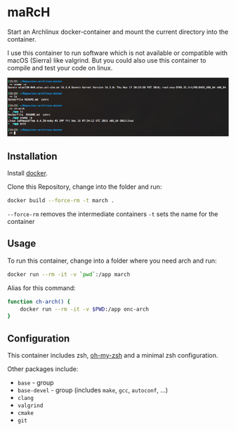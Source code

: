 # maRcH

Start an Archlinux docker-container and mount the current directory into the container.

I use this container to run software which is not available or compatible with macOS (Sierra) like valgrind.
But you could also use this container to compile and test your code on linux.

![screenshot](https://github.com/onc/march/blob/master/screenshots/screenshot.png)

## Installation

Install [docker](https://docs.docker.com/docker-for-mac/).

Clone this Repository, change into the folder and run:

```sh
docker build --force-rm -t march .
```

`--force-rm` removes the intermediate containers
`-t` sets the name for the container

## Usage

To run this container, change into a folder where you need arch and run:

```sh
docker run --rm -it -v `pwd`:/app march
```

Alias for this command:

```sh
function ch-arch() {
    docker run --rm -it -v $PWD:/app onc-arch
}
```

## Configuration

This container includes zsh, [oh-my-zsh](https://github.com/robbyrussell/oh-my-zsh) and a minimal zsh configuration.

Other packages include:

- `base` - group
- `base-devel` - group (includes `make`, `gcc`, `autoconf`, ...)
- `clang`
- `valgrind`
- `cmake`
- `git`
